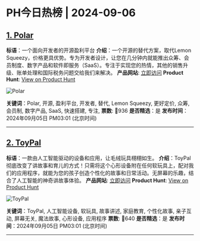# PH今日热榜 | 2024-09-06

## [1. Polar](https://www.producthunt.com/posts/polar-5?utm_campaign=producthunt-api&utm_medium=api-v2&utm_source=Application%3A+decohack+%28ID%3A+131684%29)
**标语**：一个面向开发者的开源盈利平台
**介绍**：一个开源的替代方案，取代Lemon Squeezy，价格更具优势。专为开发者设计，让您在几分钟内就能推出众筹、会员制度、数字产品和软件即服务（SaaS）。专注于实现您的热情，其他的销售升级、账单处理和国际税务问题交给我们来解决。
**产品网站**: [立即访问](https://www.producthunt.com/r/DFRSKF4XIWZROG?utm_campaign=producthunt-api&utm_medium=api-v2&utm_source=Application%3A+decohack+%28ID%3A+131684%29)
**Product Hunt**: [View on Product Hunt](https://www.producthunt.com/posts/polar-5?utm_campaign=producthunt-api&utm_medium=api-v2&utm_source=Application%3A+decohack+%28ID%3A+131684%29)

![Polar](https://ph-files.imgix.net/e57bc0a3-0c1f-494f-bd78-9766601f8ce0.png?auto=format&fit=crop&frame=1&h=512&w=1024)

**关键词**：Polar, 开源, 盈利平台, 开发者, 替代, Lemon Squeezy, 更好定价, 众筹, 会员制, 数字产品, SaaS, 快速搭建, 专注,
**票数**: 🔺936
**是否精选**：是
**发布时间**：2024年09月05日 PM03:01 (北京时间)

---

## [2. ToyPal](https://www.producthunt.com/posts/toypal?utm_campaign=producthunt-api&utm_medium=api-v2&utm_source=Application%3A+decohack+%28ID%3A+131684%29)
**标语**：一款由人工智能驱动的设备和应用，让毛绒玩具栩栩如生。
**介绍**：ToyPal 彻底改变了讲故事和育儿的方式！只需将这个心形设备附在任何软玩具上，配对我们的应用程序，就能为您的孩子创造个性化的故事和日常活动。无屏幕的乐趣，结合了人工智能的神奇讲故事体验。
**产品网站**: [立即访问](https://www.producthunt.com/r/FPG7SEERWN3TU2?utm_campaign=producthunt-api&utm_medium=api-v2&utm_source=Application%3A+decohack+%28ID%3A+131684%29)
**Product Hunt**: [View on Product Hunt](https://www.producthunt.com/posts/toypal?utm_campaign=producthunt-api&utm_medium=api-v2&utm_source=Application%3A+decohack+%28ID%3A+131684%29)

![ToyPal](https://ph-files.imgix.net/90998043-c774-466b-8c44-9632abe85e54.png?auto=format&fit=crop&frame=1&h=512&w=1024)

**关键词**：ToyPal, 人工智能设备, 软玩具, 故事讲述, 家庭教育, 个性化故事, 亲子互动, 屏幕无关, 魔法故事, 心形设备, 应用程序
**票数**: 🔺640
**是否精选**：是
**发布时间**：2024年09月05日 PM03:01 (北京时间)

---

